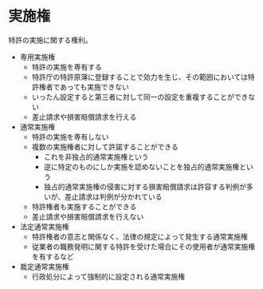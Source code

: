 # 実施権

特許の実施に関する権利。

- 専用実施権
    - 特許の実施を専有する
    - 特許庁の特許原簿に登録することで効力を生じ、その範囲においては特許権者であっても実施できない
    - いったん設定すると第三者に対して同一の設定を重複することができない
    - 差止請求や損害賠償請求を行える
- 通常実施権
    - 特許の実施を専有しない
    - 複数の実施権者に対して許諾することができる
        - これを非独占的通常実施権という
        - 逆に特定のものにしか実施を認めないことを独占的通常実施権という
        - 独占的通常実施権の侵害に対する損害賠償請求は許容する判例が多いが、差止請求は判例が分かれている
    - 特許権者も実施することができる
    - 差止請求や損害賠償請求を行えない
- 法定通常実施権
    - 特許権者の意志と関係なく、法律の規定によって発生する通常実施権
    - 従業者の職務発明に関する特許を受けた場合にその使用者が通常実施権を有するなど
- 裁定通常実施権
    - 行政処分によって強制的に設定される通常実施権
